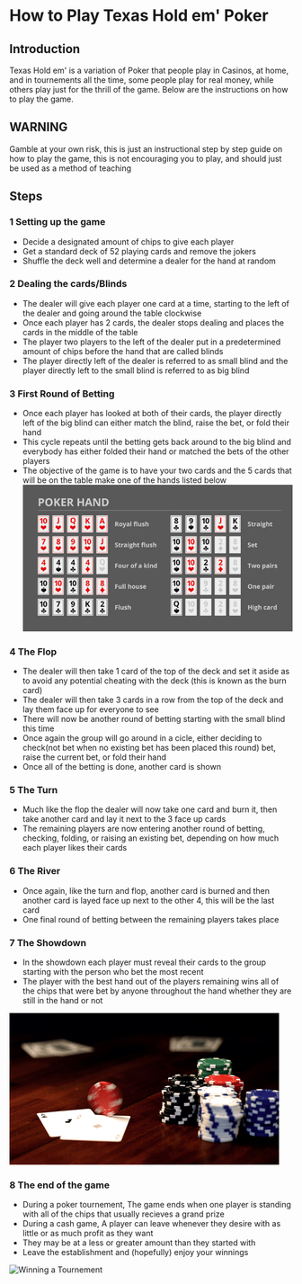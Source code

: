 # How to Play Texas Hold em' Poker

## Introduction
Texas Hold em' is a variation of Poker that people play in Casinos, at home, and in tournements all the time, some people play for real money, while others play just for the thrill of the game. Below are the instructions on how to play the game.


## WARNING
Gamble at your own risk, this is just an instructional step by step guide on how to play the game, this is not encouraging you to play, and should just be used as a method of teaching


## Steps
### 1 Setting up the game
* Decide a designated amount of chips to give each player
* Get a standard deck of 52 playing cards and remove the jokers
* Shuffle the deck well and determine a dealer for the hand at random

### 2 Dealing the cards/Blinds
* The dealer will give each player one card at a time, starting to the left of the dealer and going around the table clockwise
* Once each player has 2 cards, the dealer stops dealing and places the cards in the middle of the table
* The player two players to the left of the dealer put in a predetermined amount of chips before the hand that are called blinds
* The player directly left of the dealer is referred to as small blind and the player directly left to the small blind is referred to as big blind

### 3 First Round of Betting
* Once each player has looked at both of their cards, the player directly left  of the big blind can either match the blind, raise the bet, or fold their hand
* This cycle repeats until the betting gets back around to the big blind and everybody has either folded their hand or matched the bets of the other players
* The objective of the game is to have your two cards and the 5 cards that will be on the table make one of the hands listed below 
![PokerHands Ranked from best to worst](pokerhands2.jpg)

### 4 The Flop
* The dealer will then take 1 card of the top of the deck and set it aside as to avoid any potential cheating with the deck (this is known as the burn card)
* The dealer will then take 3 cards in a row from the top of the deck and lay them face up for everyone to see
* There will now be another round of betting starting with the small blind this time
* Once again the group will go around in a cicle, either deciding to check(not bet when no existing bet has been placed this round) bet, raise the current bet, or fold their hand
* Once all of the betting is done, another card is shown

### 5 The Turn
* Much like the flop the dealer will now take one card and burn it, then take another card and lay it next to the 3 face up cards
* The remaining players are now entering another round of betting, checking, folding, or raising an existing bet, depending on how much each player likes their cards

### 6 The River
* Once again, like the turn and flop, another card is burned and then another card is layed face up next to the other 4, this will be the last card
* One final round of betting between the remaining players takes place

### 7 The Showdown 

* In the showdown each player must reveal their cards to the group starting with the person who bet the most recent 
* The player with the best hand out of the players remaining wins all of the chips that were bet by anyone throughout the hand whether they are still in the hand or not 

![Winning A Poker Hand](pokerGIF.gif)


### 8 The end of the game
* During a poker tournement, The game ends when one player is standing with all of the chips that usually recieves a grand prize
* During a cash game, A player can leave whenever they desire with as little or as much profit as they want 
* They may be at a less or greater amount than they started with
* Leave the establishment and (hopefully) enjoy your winnings

![Winning a Tournement](pokerWin.gif)
